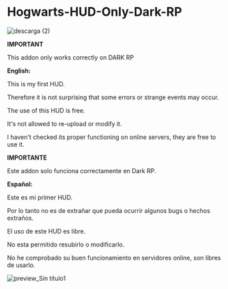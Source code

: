 # Hogwarts-HUD-Only-Dark-RP

![descarga (2)](https://user-images.githubusercontent.com/121838282/220336039-4f866101-cb19-47a1-a5e1-14cb52b39699.jpg)


**IMPORTANT**


This addon only works correctly on DARK RP



**English:**

This is my first HUD.

Therefore it is not surprising that some errors or strange events may occur.

The use of this HUD is free.

It's not allowed to re-upload or modify it.

I haven't checked its proper functioning on online servers, they are free to use it.



**IMPORTANTE**


Este addon solo funciona correctamente en Dark RP.



**Español:**

Este es mi primer HUD.

Por lo tanto no es de extrañar que pueda ocurrir algunos bugs o hechos extraños.

El uso de este HUD es libre.

No esta permitido resubirlo o modificarlo.

No he comprobado su buen funcionamiento en servidores online, son libres de usarlo.

![preview_Sin título1](https://user-images.githubusercontent.com/121838282/220336221-4b007354-6e52-403e-b4b2-a456f1d0cc74.jpg)

